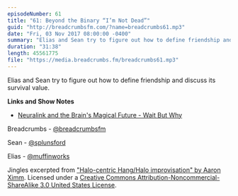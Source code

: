 ```yaml
---
episodeNumber: 61
title: "61: Beyond the Binary “I’m Not Dead”"
guid: "http://breadcrumbsfm.com/?name=breadcrumbs61.mp3"
date: "Fri, 03 Nov 2017 08:00:00 -0400"
summary: "Elias and Sean try to figure out how to define friendship and discuss its survival value."
duration: "31:38"
length: 45561775
file: "https://media.breadcrumbs.fm/breadcrumbs61.mp3"
---
```

Elias and Sean try to figure out how to define friendship and discuss its survival value.

**Links and Show Notes** 
- [Neuralink and the Brain's Magical Future - Wait But Why](https://waitbutwhy.com/2017/04/neuralink.html)

Breadcrumbs - [@breadcrumbsfm](https://twitter.com/breadcrumbsfm)

Sean - [@splunsford](https://twitter.com/splunsford)

Elias - [@muffinworks](https://twitter.com/muffinworks)

Jingles excerpted from [ "Halo-centric Hang/Halo improvisation" by Aaron Ximm](http://freemusicarchive.org/music/aaron_ximm/handpans_and_the_hang/). Licensed under a [Creative Commons Attribution-Noncommercial-ShareAlike 3.0 United States License](http://creativecommons.org/licenses/by-nc-sa/3.0/us/).